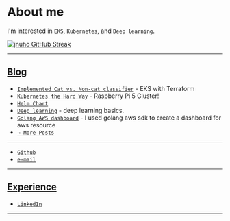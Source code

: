# About me

I'm interested in `EKS`, `Kubernetes`, and `Deep learning`.

<!-- [![jnuho GitHub stats](https://github-readme-stats.vercel.app/api?username=jnuho&show_icons=true&rank_icon=percentile&show=reviews,prs_merged,prs_merged_percentage)](https://github.com/jnuho) -->
[![jnuho GitHub Streak](https://streak-stats.demolab.com?user=jnuho&theme=github-light)](https://github.com/jnuho)

<hr>

## [Blog](blog)

- [`Implemented Cat vs. Non-cat classifier`](blog/posts/Implement-Cat-vs.-Non-cat-Classifier-on-EKS.md) - EKS with Terraform
- [`Kubernetes the Hard Way`](blog/posts/Kubernetes-the-Hard-Way.md) - Raspberry Pi 5 Cluster!
- [`Helm Chart`](blog/posts/Helm.md)
- [`Deep learning`](blog/posts/Deep-Neural-Network-for-Image-Classification.md) - deep learning basics.
- [`Golang AWS dashboard`](blog/posts/Golang-AWS-dashboard.md) - I used golang aws sdk to create a dashboard for aws resource
- [`→ More Posts`](blog)


<hr>

* <i class="fa fa-github"></i> <a href="https://github.com/jnuho" target="_blank">`Github`</a>
* <i class="fa fa-envelope" aria-hidden="true"></i> [`e-mail`](mailto:cactoos555@gmail.com?subject=Test)

<hr>

## [Experience](https://www.linkedin.com/in/jun-ho-lee-047166273)

* <i class="fa fa-linkedin-square"></i> <a href="https://www.linkedin.com/in/jun-ho-lee-047166273/" target="_blank">`LinkedIn`</a>

<hr>
